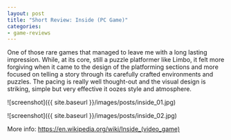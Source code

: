 ```yaml
---
layout: post
title: "Short Review: Inside (PC Game)"
categories:
- game-reviews
---
```


<p>
One of those rare games that managed to leave me with a long lasting impression. While, at its core, still a puzzle platformer like Limbo, it felt more forgiving when it came to the design of the platforming sections and more focused on telling a story through its carefully crafted environments and puzzles. The pacing is really well thought-out and the visual design is striking, simple but very effective it oozes style and atmosphere. 
</p>


![screenshot]({{ site.baseurl }}/images/posts/inside_01.jpg)

![screenshot]({{ site.baseurl }}/images/posts/inside_02.jpg)


<p>More info: <a href="https://en.wikipedia.org/wiki/Inside_(video_game)">https://en.wikipedia.org/wiki/Inside_(video_game)</a><p>
